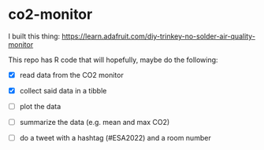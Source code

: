 
# co2-monitor

<!-- badges: start -->
<!-- badges: end -->

I built this thing: https://learn.adafruit.com/diy-trinkey-no-solder-air-quality-monitor

This repo has R code that will hopefully, maybe do the following:

- [x] read data from the CO2 monitor
- [x] collect said data in a tibble
- [ ] plot the data
- [ ] summarize the data (e.g. mean and max CO2)
- [ ] do a tweet with a hashtag (#ESA2022) and a room number

